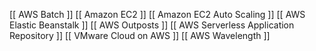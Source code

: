 [[ AWS Batch ]]
[[ Amazon EC2 ]]
[[ Amazon EC2 Auto Scaling  ]]
[[ AWS Elastic Beanstalk ]]
[[ AWS Outposts ]]
[[ AWS Serverless Application Repository ]]
[[ VMware Cloud on AWS ]]
[[ AWS Wavelength ]]